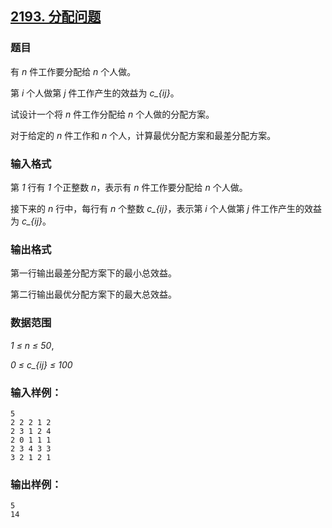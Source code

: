 ## [2193. 分配问题](https://www.acwing.com/problem/content/2195/)

### 题目

有 *n* 件工作要分配给 *n* 个人做。

第 *i* 个人做第 *j* 件工作产生的效益为 *c_{ij}*。

试设计一个将 *n* 件工作分配给 *n* 个人做的分配方案。

对于给定的 *n* 件工作和 *n* 个人，计算最优分配方案和最差分配方案。

### 输入格式

第 *1* 行有 *1* 个正整数 *n*，表示有 *n* 件工作要分配给 *n* 个人做。

接下来的 *n* 行中，每行有 *n* 个整数 *c_{ij}*，表示第 *i* 个人做第 *j* 件工作产生的效益为 *c_{ij}*。

### 输出格式

第一行输出最差分配方案下的最小总效益。

第二行输出最优分配方案下的最大总效益。

### 数据范围

*1 ≤ n ≤ 50*,

*0 ≤ c_{ij} ≤ 100*

### 输入样例：

```
5
2 2 2 1 2
2 3 1 2 4
2 0 1 1 1
2 3 4 3 3
3 2 1 2 1
```

### 输出样例：

```
5
14
```
